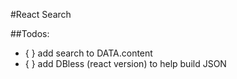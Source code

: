 #React Search

##Todos:
- { } add search to DATA.content
- { } add DBless (react version) to help build JSON